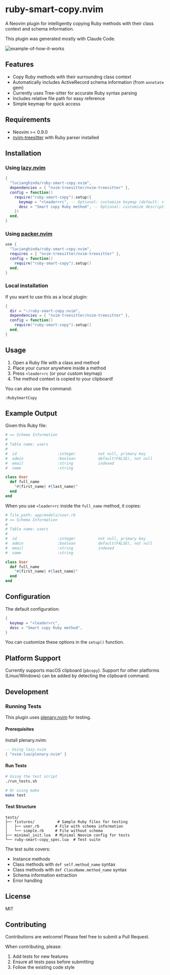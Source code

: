 # ruby-smart-copy.nvim

A Neovim plugin for intelligently copying Ruby methods with their class context and schema information.

This plugin was generated mostly with Claude Code.

![example-of-how-it-works](https://github.com/user-attachments/assets/6202c575-3ec3-487d-819b-ed8acd9535f1)


## Features

- Copy Ruby methods with their surrounding class context
- Automatically includes ActiveRecord schema information (from `annotate` gem)
- Currently uses Tree-sitter for accurate Ruby syntax parsing
- Includes relative file path for easy reference
- Simple keymap for quick access

## Requirements

- Neovim >= 0.9.0
- [nvim-treesitter](https://github.com/nvim-treesitter/nvim-treesitter) with Ruby parser installed

## Installation

### Using [lazy.nvim](https://github.com/folke/lazy.nvim)

```lua
{
  "lucianghinda/ruby-smart-copy.nvim",
  dependencies = { "nvim-treesitter/nvim-treesitter" },
  config = function()
    require("ruby-smart-copy").setup({
      keymap = "<leader>rc", -- Optional: customize keymap (default: <leader>rc)
      desc = "Smart copy Ruby method", -- Optional: customize description
    })
  end,
}
```

### Using [packer.nvim](https://github.com/wbthomason/packer.nvim)

```lua
use {
  "lucianghinda/ruby-smart-copy.nvim",
  requires = { "nvim-treesitter/nvim-treesitter" },
  config = function()
    require("ruby-smart-copy").setup()
  end,
}
```

### Local installation

If you want to use this as a local plugin:

```lua
{
  dir = "~/ruby-smart-copy.nvim",
  dependencies = { "nvim-treesitter/nvim-treesitter" },
  config = function()
    require("ruby-smart-copy").setup()
  end,
}
```

## Usage

1. Open a Ruby file with a class and method
2. Place your cursor anywhere inside a method
3. Press `<leader>rc` (or your custom keymap)
4. The method context is copied to your clipboard!

You can also use the command:
```vim
:RubySmartCopy
```

## Example Output

Given this Ruby file:

```ruby
# == Schema Information
#
# Table name: users
#
#  id                  :integer          not null, primary key
#  admin               :boolean          default(FALSE), not null
#  email               :string           indexed
#  name                :string

class User
  def full_name
    "#{first_name} #{last_name}"
  end
end
```

When you use `<leader>rc` inside the `full_name` method, it copies:

```ruby
# file_path: app/models/user.rb
# == Schema Information
#
# Table name: users
#
#  id                  :integer          not null, primary key
#  admin               :boolean          default(FALSE), not null
#  email               :string           indexed
#  name                :string

class User
  def full_name
    "#{first_name} #{last_name}"
  end
end
```

## Configuration

The default configuration:

```lua
{
  keymap = "<leader>rc",
  desc = "Smart copy Ruby method",
}
```

You can customize these options in the `setup()` function.

## Platform Support

Currently supports macOS clipboard (`pbcopy`). Support for other platforms (Linux/Windows) can be added by detecting the clipboard command.

## Development

### Running Tests

This plugin uses [plenary.nvim](https://github.com/nvim-lua/plenary.nvim) for testing.

#### Prerequisites

Install plenary.nvim:

```lua
-- Using lazy.nvim
{ "nvim-lua/plenary.nvim" }
```

#### Run Tests

```bash
# Using the test script
./run_tests.sh

# Or using make
make test
```

#### Test Structure

```
tests/
├── fixtures/          # Sample Ruby files for testing
│   ├── user.rb       # File with schema information
│   └── simple.rb     # File without schema
├── minimal_init.lua  # Minimal Neovim config for tests
└── ruby-smart-copy_spec.lua  # Test suite
```

The test suite covers:
- Instance methods
- Class methods with `def self.method_name` syntax
- Class methods with `def ClassName.method_name` syntax
- Schema information extraction
- Error handling

## License

MIT

## Contributing

Contributions are welcome! Please feel free to submit a Pull Request.

When contributing, please:
1. Add tests for new features
2. Ensure all tests pass before submitting
3. Follow the existing code style
